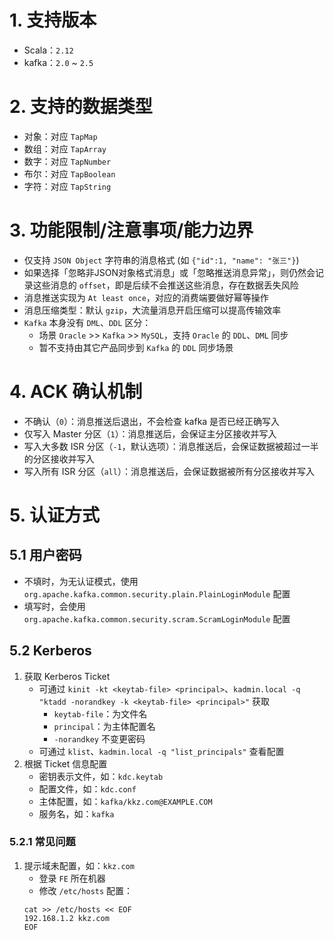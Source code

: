 # **1. 支持版本**

- Scala：`2.12`
- kafka：`2.0` ~ `2.5`

# **2. 支持的数据类型**

- 对象：对应 `TapMap`
- 数组：对应 `TapArray`
- 数字：对应 `TapNumber`
- 布尔：对应 `TapBoolean`
- 字符：对应 `TapString`

# **3. 功能限制/注意事项/能力边界**

- 仅支持 `JSON Object` 字符串的消息格式 (如 `{"id":1, "name": "张三"}`)
- 如果选择「忽略非JSON对象格式消息」或「忽略推送消息异常」，则仍然会记录这些消息的 `offset`，即是后续不会推送这些消息，存在数据丢失风险
- 消息推送实现为 `At least once`，对应的消费端要做好幂等操作
- 消息压缩类型：默认 `gzip`，大流量消息开启压缩可以提高传输效率
- `Kafka` 本身没有 `DML`、`DDL` 区分：
    - 场景 `Oracle` >> `Kafka` >> `MySQL`，支持 `Oracle` 的 `DDL`、`DML` 同步
    - 暂不支持由其它产品同步到 `Kafka` 的 `DDL` 同步场景

# **4. ACK 确认机制**

- 不确认（`0`）：消息推送后退出，不会检查 kafka 是否已经正确写入
- 仅写入 Master 分区（`1`）：消息推送后，会保证主分区接收并写入
- 写入大多数 ISR 分区（`-1`，默认选项）：消息推送后，会保证数据被超过一半的分区接收并写入
- 写入所有 ISR 分区（`all`）：消息推送后，会保证数据被所有分区接收并写入

# **5. 认证方式**

## **5.1 用户密码**

- 不填时，为无认证模式，使用 `org.apache.kafka.common.security.plain.PlainLoginModule` 配置
- 填写时，会使用 `org.apache.kafka.common.security.scram.ScramLoginModule` 配置

## **5.2 Kerberos**

1. 获取 Kerberos Ticket
    - 可通过 `kinit -kt <keytab-file> <principal>`、`kadmin.local -q "ktadd -norandkey -k <keytab-file> <principal>"` 获取
        - `keytab-file`：为文件名
        - `principal`：为主体配置名
        - `-norandkey` 不变更密码
    - 可通过 `klist`、`kadmin.local -q "list_principals"` 查看配置
2. 根据 Ticket 信息配置
    - 密钥表示文件，如：`kdc.keytab`
    - 配置文件，如：`kdc.conf`
    - 主体配置，如：`kafka/kkz.com@EXAMPLE.COM`
    - 服务名，如：`kafka`

### **5.2.1 常见问题**

1. 提示域未配置，如：`kkz.com`
    - 登录 `FE` 所在机器
    - 修改 `/etc/hosts` 配置：
    ```shell
    cat >> /etc/hosts << EOF
    192.168.1.2 kkz.com
    EOF
    ```
